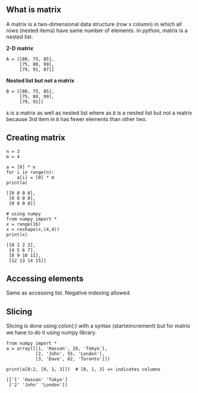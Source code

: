## What is matrix
A matrix is a two-dimensional data structure (row x column) in which all rows (nested items) have same number of elements. In python, matrix is a nested list.    

**2-D matrix**
```
A = [[80, 75, 85],
     [75, 80, 99],
     [79, 91, 87]]
```
**Nested list but not a matrix**
```
B = [[80, 75, 85],
     [75, 80, 99],
     [79, 91]]
```
`A` is a matrix as well as nested list where as `B` is a nested list but not a matrix because 3rd item in `B` has fewer elements than other two.

## Creating matrix
```
n = 3
m = 4

a = [0] * n
for i in range(n):
    a[i] = [0] * m
print(a)

[[0 0 0 0], 
 [0 0 0 0], 
 [0 0 0 0]]

# using numpy
from numpy import * 
x = range(16)
x = reshape(x,(4,4)) 
print(x)

[[0 1 2 3], 
 [4 5 6 7], 
 [8 9 10 11], 
 [12 13 14 15]]
```

## Accessing elements
Same as accessing list. Negative indexing allowed.

## Slicing
Slicing is done using colon(:) with a syntax (start:end:increment) but for matrix we have to do it using numpy library.
```
from numpy import *
a = array([[1, 'Hassan', 28, 'Tokyo'],
           [2, 'John', 55, 'London'],
           [3, 'Dave', 62, 'Toronto']])

print(a[0:2, [0, 1, 3]])  # [0, 1, 3] => indicates columns

[['1' 'Hassan' 'Tokyo']
 ['2' 'John' 'London']]
```
